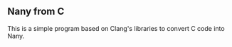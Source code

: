 Nany from C
-----------

This is a simple program based on Clang's libraries to convert C code into Nany.